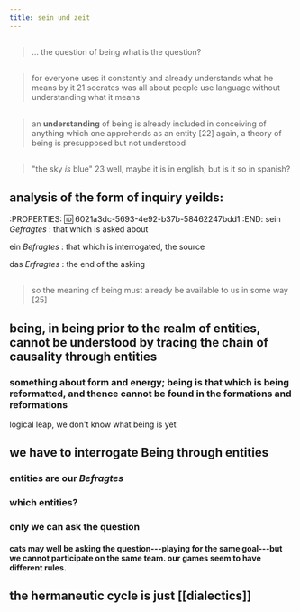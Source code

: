 ```yaml
---
title: sein und zeit
---
```


##
> ... the question of being
what is the question?
##
> for everyone uses it constantly and already understands what he means by it 21
socrates was all about people use language without understanding what it means
##
> an **understanding** of being is already included in conceiving of anything which one apprehends as an entity [22]
again, a theory of being is presupposed but not understood
##
> "the sky *is* blue" 23
well, maybe it is in english, but is it so in spanish?
## analysis of the form of inquiry yeilds:
:PROPERTIES:
:id: 6021a3dc-5693-4e92-b37b-58462247bdd1
:END:
sein *Gefragtes*
: that which is asked about

ein *Befragtes*
: that which is interrogated, the source

das *Erfragtes*
: the end of the asking
##
> so the meaning of being must already be available to us in some way [25]
## being, in being prior to the realm of entities, cannot be understood by tracing the chain of causality through entities
### something about form and energy; being is that which is being reformatted, and thence cannot be found in the formations and reformations
logical leap, we don't know what being is yet
## we have to interrogate Being through entities
### entities are our *Befragtes*
### which entities?
### only we can ask the question
#### cats may well be asking the question---playing for the same goal---but we cannot participate on the same team. our games seem to have different rules.
## the hermaneutic cycle is just [[dialectics]]
##
